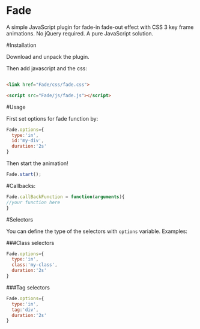 # Fade
A simple JavaScript plugin for fade-in fade-out effect with CSS 3 key frame animations. No jQuery required. A pure JavaScript solution.

#Installation

Download and unpack the plugin.

Then add javascript and the css:

```html

<link href="Fade/css/fade.css">

<script src="Fade/js/fade.js"></script>

```

#Usage

First set options for fade function by:

```javascript
Fade.options={
  type:'in',
  id:'my-div',
  duration:'2s'
}
```

Then start the animation!

```javascript
Fade.start();
```

#Callbacks:

```javascript
Fade.callBackFunction = function(arguments){
//your function here
}
```

#Selectors

You can define the type of the selectors with ```options``` variable. Examples:

###Class selectors

```javascript
Fade.options={
  type:'in',
  class:'my-class',
  duration:'2s'
}
```

###Tag selectors

```javascript
Fade.options={
  type:'in',
  tag:'div',
  duration:'2s'
}
```


